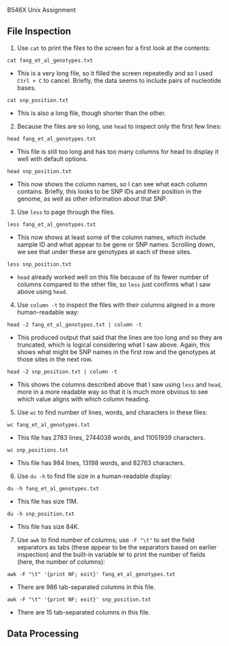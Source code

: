 B546X Unix Assignment

## File Inspection

1) Use `cat` to print the files to the screen for a first look at the contents:

`cat fang_et_al_genotypes.txt`

- This is a very long file, so it filled the screen repeatedly and so I used `Ctrl + C` to cancel. Briefly, the data seems to include pairs of nucleotide bases. 

`cat snp_position.txt`

- This is also a long file, though shorter than the other. 

2) Because the files are so long, use `head` to inspect only the first few lines:

`head fang_et_al_genotypes.txt`

- This file is still too long and has too many columns for head to display it well with default options.

`head snp_position.txt`

- This now shows the column names, so I can see what each column contains. Briefly, this looks to be SNP IDs and their position in the genome, as well as other information about that SNP.

3) Use `less` to page through the files.

`less fang_et_al_genotypes.txt`

- This now shows at least some of the column names, which include sample ID and what appear to be gene or SNP names. Scrolling down, we see that under these are genotypes at each of these sites.

`less snp_position.txt`

- `head` already worked well on this file because of its fewer number of columns compared to the other file, so `less` just confirms what I saw above using `head`.

4) Use `column -t` to inspect the files with their columns aligned in a more human-readable way:

`head -2 fang_et_al_genotypes.txt | column -t`

- This produced output that said that the lines are too long and so they are truncated, which is logical considering what I saw above. Again, this shows what might be SNP names in the first row and the genotypes at those sites in the next row.

`head -2 snp_position.txt | column -t`

- This shows the columns described above that I saw using `less` and `head`, more in a more readable way so that it is much more obvious to see which value aligns with which column heading. 


5) Use `wc` to find number of lines, words, and characters in these files:

`wc fang_et_al_genotypes.txt`
	
- This file has 2783 lines, 2744038 words, and 11051939 characters.

`wc snp_positions.txt`

- This file has 984 lines, 13198  words, and 82763 characters.

6) Use `du -h` to find file size in a human-readable display:

`du -h fang_et_al_genotypes.txt`

- This file has size 11M.

`du -h snp_position.txt`

- This file has size 84K.

7) Use `awk` to find number of columns; use `-F "\t"` to set the field separators as tabs (these appear to be the separators based on earlier inspection) and the built-in variable `NF` to print the number of fields (here, the number of columns):

`awk -F "\t" '{print NF; exit}' fang_et_al_genotypes.txt`

- There are 986 tab-separated columns in this file.

`awk -F "\t" '{print NF; exit}' snp_position.txt`

- There are 15 tab-separated columns in this file.


## Data Processing
